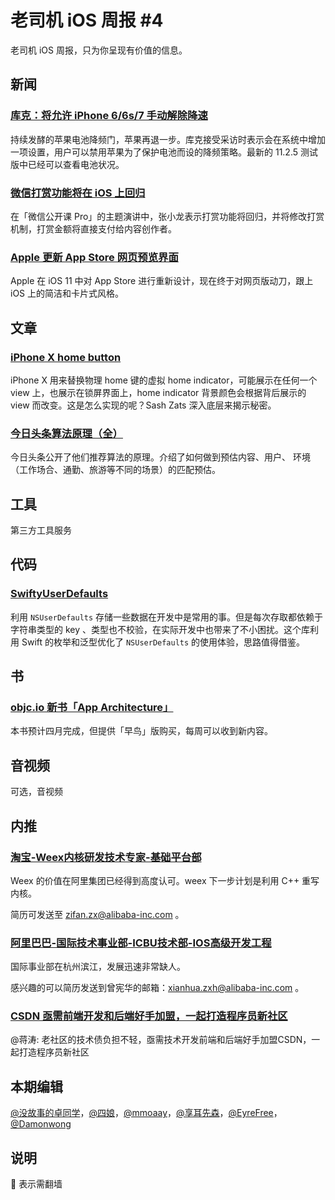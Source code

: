 # 老司机 iOS 周报 #4

老司机 iOS 周报，只为你呈现有价值的信息。

## 新闻

### [库克：将允许 iPhone 6/6s/7 手动解除降速](http://digi.163.com/18/0119/06/D8G91D3R001680N8.html)

持续发酵的苹果电池降频门，苹果再退一步。库克接受采访时表示会在系统中增加一项设置，用户可以禁用苹果为了保护电池而设的降频策略。最新的 11.2.5 测试版中已经可以查看电池状况。

### [微信打赏功能将在 iOS 上回归](http://tech.sina.com.cn/i/2018-01-16/doc-ifyqqieu6753280.shtml)

在「微信公开课 Pro」的主题演讲中，张小龙表示打赏功能将回归，并将修改打赏机制，打赏金额将直接支付给内容创作者。

### [Apple 更新 App Store 网页预览界面](https://itunes.apple.com/cn/app/id911261462)

Apple 在 iOS 11 中对 App Store 进行重新设计，现在终于对网页版动刀，跟上 iOS 上的简洁和卡片式风格。

## 文章

### [iPhone X home button]( http://blog.zats.io/2017/12/27/iPhone-X-home-button)

iPhone X 用来替换物理 home 键的虚拟 home indicator，可能展示在任何一个 view 上，也展示在锁屏界面上，home indicator 背景颜色会根据背后展示的 view 而改变。这是怎么实现的呢？Sash Zats 深入底层来揭示秘密。

### [今日头条算法原理（全）](https://mp.weixin.qq.com/s/DC_hJUbTnLhuCwYVOgVlVw)

今日头条公开了他们推荐算法的原理。介绍了如何做到预估内容、用户、 环境（工作场合、通勤、旅游等不同的场景）的匹配预估。


## 工具

第三方工具服务

## 代码

### [SwiftyUserDefaults](https://github.com/radex/SwiftyUserDefaults)

利用 `NSUserDefaults` 存储一些数据在开发中是常用的事。但是每次存取都依赖于字符串类型的 key 、类型也不校验，在实际开发中也带来了不小困扰。这个库利用 Swift 的枚举和泛型优化了 `NSUserDefaults` 的使用体验，思路值得借鉴。

## 书

### [objc.io 新书「App Architecture」](https://www.objc.io/books/app-architecture/)

本书预计四月完成，但提供「早鸟」版购买，每周可以收到新内容。

## 音视频

可选，音视频

## 内推

### [淘宝-Weex内核研发技术专家-基础平台部](https://job.alibaba.com/zhaopin/job_detail.htm?refNo=GP041921)

Weex 的价值在阿里集团已经得到高度认可。weex 下一步计划是利用 C++ 重写内核。

简历可发送至 zifan.zx@alibaba-inc.com 。

### [阿里巴巴-国际技术事业部-ICBU技术部-IOS高级开发工程](https://job.alibaba.com/zhaopin/position_detail.htm?positionId=38653)

国际事业部在杭州滨江，发展迅速非常缺人。

感兴趣的可以简历发送到曾宪华的邮箱：xianhua.zxh@alibaba-inc.com 。

### [CSDN 亟需前端开发和后端好手加盟，一起打造程序员新社区](https://weibo.com/1355610915/FEUpVkafe?type=comment#_rnd1516518085805)

@蒋涛: 老社区的技术债负担不轻，亟需技术开发前端和后端好手加盟CSDN，一起打造程序员新社区


## 本期编辑

[@没故事的卓同学](https://weibo.com/1926303682/profile)，[@四娘](https://kemchenj.github.io)，[@mmoaay](https://weibo.com/u/1302422271)，[@享耳先森](https://github.com/iblacksun)，[@EyreFree](https://weibo.com/eyrefree777)，[@Damonwong](https://weibo.com/damonone)

## 说明

🚧 表示需翻墙
